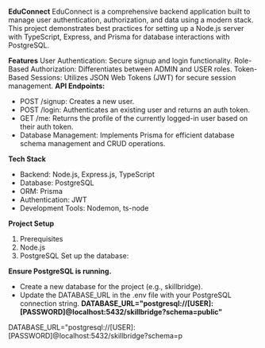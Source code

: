 **EduConnect**
EduConnect is a comprehensive backend application built to manage user authentication, authorization, and data using a modern stack. This project demonstrates best practices for setting up a Node.js server with TypeScript, Express, and Prisma for database interactions with PostgreSQL.

**Features**
User Authentication: Secure signup and login functionality.
Role-Based Authorization: Differentiates between ADMIN and USER roles.
Token-Based Sessions: Utilizes JSON Web Tokens (JWT) for secure session management.
**API Endpoints:**
- POST /signup: Creates a new user.
-  POST /login: Authenticates an existing user and returns an auth token.
- GET /me: Returns the profile of the currently logged-in user based on their auth token.
- Database Management: Implements Prisma for efficient database schema management and CRUD operations.

**Tech Stack**
- Backend: Node.js, Express.js, TypeScript
- Database: PostgreSQL
- ORM: Prisma
- Authentication: JWT
- Development Tools: Nodemon, ts-node

**Project Setup**
1. Prerequisites
2. Node.js
3. PostgreSQL
Set up the database:

**Ensure PostgreSQL is running.**
- Create a new database for the project (e.g., skillbridge).
- Update the DATABASE_URL in the .env file with your PostgreSQL connection string.
**DATABASE_URL="postgresql://[USER]:[PASSWORD]@localhost:5432/skillbridge?schema=public"**

  




DATABASE_URL="postgresql://[USER]:[PASSWORD]@localhost:5432/skillbridge?schema=p
